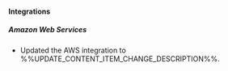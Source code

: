 
#### Integrations

##### Amazon Web Services

- Updated the AWS integration to %%UPDATE_CONTENT_ITEM_CHANGE_DESCRIPTION%%.
